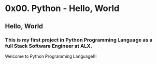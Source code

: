 # 0x00. Python - Hello, World

## Hello, World

### This is my first project in Python Programming Language as a full Stack Software Engineer at ALX.

 Welcome to Python Programming Language!!!
